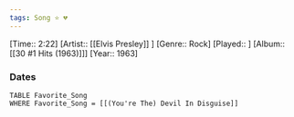 ```yaml
---
tags: Song ⭐ 💔
---
```

[Time:: 2:22]
[Artist:: [[Elvis Presley]] ]
[Genre:: Rock]
[Played:: ]
[Album:: [[30 #1 Hits (1963)]]]
[Year:: 1963]
### Dates
````dataview
TABLE Favorite_Song
WHERE Favorite_Song = [[(You're The) Devil In Disguise]]
````